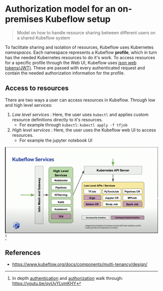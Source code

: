 # Authorization model for an on-premises Kubeflow setup

> Model on how to handle resource sharing between different users on a shared Kubeflow system

To facilitate sharing and isolation of resources, Kubeflow uses Kubernetes _namespaces_. Each namespace represents a Kubeflow **profile**, which in turn has the needed Kubernetes resources to do it's work. To access resources for a specific profile through the Web UI, Kubeflow uses [json web tokens(JWT)](https://jwt.io). These are passed with every authenticated request and contain the needed authorization information for the profile.

## Access to resources

There are two ways a user can access resources in Kubeflow. Through low and high level services:

1. _Low level services_ : Here, the user uses `kubectl` and applies custom resource definitions directly to it's resources.
   - For example through `kubectl`: `kubectl apply -f tfjob`
2. _High level services_ : Here, the user uses the Kubeflow web UI to access resources.
   - For example the jupyter notebook UI

![](./attachments/Pasted%20image%2020211129202407.png) [^1]

## References

- https://www.kubeflow.org/docs/components/multi-tenancy/design/

[^1]: In depth [authentication](../authentication/authentication.md) and [authorization](authorization.md) walk through: https://youtu.be/qyUyYLvmKHY
